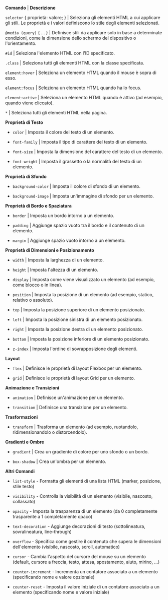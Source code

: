 **Comando** | **Descrizione**

`selector` { proprietà: valore; } | Seleziona gli elementi HTML a cui applicare gli stili. Le proprietà e i valori definiscono lo stile degli elementi selezionati.

`@media (query)` { ... } | Definisce stili da applicare solo in base a determinate condizioni, come la dimensione dello schermo del dispositivo o l'orientamento.

`#id` | Seleziona l'elemento HTML con l'ID specificato.

`.class` | Seleziona tutti gli elementi HTML con la classe specificata.

`element:hover` | Seleziona un elemento HTML quando il mouse è sopra di esso.

`element:focus` | Seleziona un elemento HTML quando ha lo focus.

`element:active` | Seleziona un elemento HTML quando è attivo (ad esempio, quando viene cliccato).

`*` | Seleziona tutti gli elementi HTML nella pagina.

**Proprietà di Testo**

- `color` | Imposta il colore del testo di un elemento.

- `font-family` | Imposta il tipo di carattere del testo di un elemento.

- `font-size` | Imposta la dimensione del carattere del testo di un elemento.

- `font-weight` | Imposta il grassetto o la normalità del testo di un elemento.

**Proprietà di Sfondo**

- `background-color` | Imposta il colore di sfondo di un elemento.

- `background-image` | Imposta un'immagine di sfondo per un elemento.

**Proprietà di Bordo e Spaziatura**

- `border` | Imposta un bordo intorno a un elemento.

- `padding` | Aggiunge spazio vuoto tra il bordo e il contenuto di un elemento.

- `margin` | Aggiunge spazio vuoto intorno a un elemento.

**Proprietà di Dimensioni e Posizionamento**

- `width` | Imposta la larghezza di un elemento.

- `height` | Imposta l'altezza di un elemento.

- `display` | Imposta come viene visualizzato un elemento (ad esempio, come blocco o in linea).

- `position` | Imposta la posizione di un elemento (ad esempio, statico, relativo o assoluto).

- `top` | Imposta la posizione superiore di un elemento posizionato.

- `left` | Imposta la posizione sinistra di un elemento posizionato.

- `right` | Imposta la posizione destra di un elemento posizionato.

- `bottom` | Imposta la posizione inferiore di un elemento posizionato.

- `z-index` | Imposta l'ordine di sovrapposizione degli elementi.

**Layout**

- `flex` | Definisce le proprietà di layout Flexbox per un elemento.

- `grid` | Definisce le proprietà di layout Grid per un elemento.

**Animazione e Transizioni**

- `animation` | Definisce un'animazione per un elemento.

- `transition` | Definisce una transizione per un elemento.

**Trasformazioni**

- `transform` | Trasforma un elemento (ad esempio, ruotandolo, ridimensionandolo o distorcendolo).

**Gradienti e Ombre**

- `gradient` | Crea un gradiente di colore per uno sfondo o un bordo.

- `box-shadow` | Crea un'ombra per un elemento.

**Altri Comandi**

- `list-style` - Formatta gli elementi di una lista HTML (marker, posizione, stile testo)

- `visibility` - Controlla la visibilità di un elemento (visibile, nascosto, collassato)

- `opacity` - Imposta la trasparenza di un elemento (da 0 completamente trasparente a 1 completamente opaco)

- `text-decoration` - Aggiunge decorazioni di testo (sottolineatura, sovralineatura, line-through)

- `overflow` - Specifica come gestire il contenuto che supera le dimensioni dell'elemento (visibile, nascosto, scroll, automatico)

- `cursor` - Cambia l'aspetto del cursore del mouse su un elemento (default, cursore a freccia, testo, attesa, spostamento, aiuto, mirino, ...)

- `counter-increment` - Incrementa un contatore associato a un elemento (specificando nome e valore opzionale)

- `counter-reset` - Imposta il valore iniziale di un contatore associato a un elemento (specificando nome e valore iniziale)
